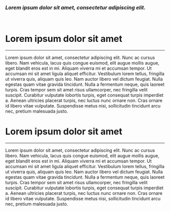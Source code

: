 ### _Lorem ipsum dolor sit amet, consectetur adipiscing elit._
<br>

# Lorem ipsum dolor sit amet
<hr>

Lorem ipsum dolor sit amet, consectetur adipiscing elit. Nunc ac cursus libero. Nam vehicula, lacus quis congue euismod, elit augue mollis augue, eget blandit eros est in mi. Aliquam viverra mi et accumsan tempor. Ut accumsan mi sit amet ligula aliquet efficitur. Vestibulum lorem tellus, fringilla ut viverra quis, aliquam quis leo. Nam auctor libero vel dictum feugiat. Nulla egestas quam vitae gravida tincidunt. Nulla a fermentum neque, quis laoreet turpis. Cras tempor sem sit amet risus ullamcorper, nec fringilla velit suscipit. Curabitur vulputate lobortis turpis, eget consequat turpis imperdiet a. Aenean ultricies placerat turpis, nec luctus nunc ornare non. Cras ornare id libero vitae vulputate. Suspendisse metus nisi, sollicitudin tincidunt arcu nec, pretium malesuada justo.


# Lorem ipsum dolor sit amet
<hr>

Lorem ipsum dolor sit amet, consectetur adipiscing elit. Nunc ac cursus libero. Nam vehicula, lacus quis congue euismod, elit augue mollis augue, eget blandit eros est in mi. Aliquam viverra mi et accumsan tempor. Ut accumsan mi sit amet ligula aliquet efficitur. Vestibulum lorem tellus, fringilla ut viverra quis, aliquam quis leo. Nam auctor libero vel dictum feugiat. Nulla egestas quam vitae gravida tincidunt. Nulla a fermentum neque, quis laoreet turpis. Cras tempor sem sit amet risus ullamcorper, nec fringilla velit suscipit. Curabitur vulputate lobortis turpis, eget consequat turpis imperdiet a. Aenean ultricies placerat turpis, nec luctus nunc ornare non. Cras ornare id libero vitae vulputate. Suspendisse metus nisi, sollicitudin tincidunt arcu nec, pretium malesuada justo.